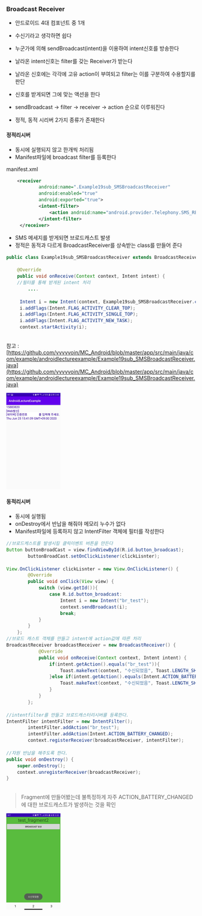 ### Broadcast Receiver
- 안드로이드 4대 컴포넌트 중 1개
- 수신기라고 생각하면 쉽다
- 누군가에 의해 sendBroadcast(intent)을 이용하여  intent신호를  방송한다
- 날라온 intent신호는 filter를 갖는 Receiver가 받는다
- 날라온 신호에는 각각에 고유 action이 부여되고 filter는 이를 구분하여 수용할지를 판단
- 신호를 받게되면 그에 맞는 액션을 한다
- sendBroadcast -> filter -> receiver -> action 순으로 이루워진다

- 정적, 동적 시리버 2가지 종류가 존재한다
#### 정적리시버
- 동시에 실행되지 않고 한개씩 처리됨
- Manifest파일에 broadcast filter를 등록한다

manifest.xml
```xml
	<receiver
            android:name=".Example19sub_SMSBroadcastReceiver"
            android:enabled="true"
            android:exported="true">
            <intent-filter>
                <action android:name="android.provider.Telephony.SMS_RECEIVED" />
            </intent-filter>
     </receiver>
```
- SMS 메세지를 받게되면 브로드캐스트 발생
- 정적은 동적과 다르게 BroadcastReceiver를 상속받는 class를 만들어 준다
```java
public class Example19sub_SMSBroadcastReceiver extends BroadcastReceiver {

    @Override
    public void onReceive(Context context, Intent intent) {
	//필터를 통해 받게된 intent 처리
        ....
    
     Intent i = new Intent(context, Example19sub_SMSBroadcastReceiver.class);
     i.addFlags(Intent.FLAG_ACTIVITY_CLEAR_TOP);
     i.addFlags(Intent.FLAG_ACTIVITY_SINGLE_TOP);
     i.addFlags(Intent.FLAG_ACTIVITY_NEW_TASK);
     context.startActivity(i);
    
```
참고 : [https://github.com/vvvvvoin/MC_Android/blob/master/app/src/main/java/com/example/androidlectureexample/Example19sub_SMSBroadcastReceiver.java](https://github.com/vvvvvoin/MC_Android/blob/master/app/src/main/java/com/example/androidlectureexample/Example19sub_SMSBroadcastReceiver.java)

<img src="image/정적.jpg" alt="정적" style="zoom:25%;" />


#### 동적리시버
- 동시에 실행됨
- onDestroy에서 반납을 해줘야 메모리 누수가 없다
- Manifest파일에 등록하지 않고 IntentFilter 객체에 필터를 작성한다
```java
//브로드케스트를 발생시킬 클릭이벤트 버튼을 만든다
Button buttonBroadCast = view.findViewById(R.id.button_broadcast);
        buttonBroadCast.setOnClickListener(clickLisnter);

View.OnClickListener clickLisnter = new View.OnClickListener() {
        @Override
        public void onClick(View view) {
            switch (view.getId()){
                case R.id.button_broadcast:
                    Intent i = new Intent("br_test");
                    context.sendBroadcast(i);
                    break;
            }
        }
    };
//브로드 캐스트 객체를 만들고 intent에 action값에 따른 처리
BroadcastReceiver broadcastReceiver = new BroadcastReceiver() {
            @Override
            public void onReceive(Context context, Intent intent) {
                if(intent.getAction().equals("br_test")){
                    Toast.makeText(context, "수신되었음", Toast.LENGTH_SHORT).show();
                }else if(intent.getAction().equals(Intent.ACTION_BATTERY_CHANGED)){
                    Toast.makeText(context, "수신되었음", Toast.LENGTH_SHORT).show();
                }
            }
        };

//intentfilter를 만들고 브로드캐스터리시버를 등록한다.
IntentFilter intentFilter = new IntentFilter();
        intentFilter.addAction("br_test");
        intentFilter.addAction(Intent.ACTION_BATTERY_CHANGED);
        context.registerReceiver(broadcastReceiver, intentFilter);

//자원 반납을 해주도록 한다.
public void onDestroy() {
	super.onDestroy();
	context.unregisterReceiver(broadcastReceiver);
}
        
```

> Fragment에 만들어봤는데 불특정하게 자주 ACTION_BATTERY_CHANGED에 대한 브로드캐스트가 발생하는 것을 확인

<img src="image/동적.jpg" alt="정적" style="zoom:25%;" />